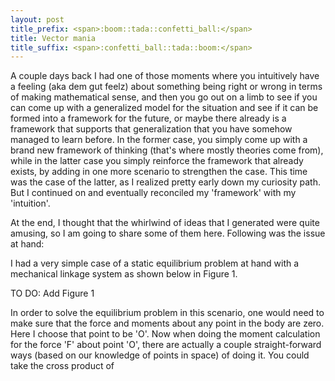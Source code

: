 ```yaml
---
layout: post
title_prefix: <span>:boom::tada::confetti_ball:</span>
title: Vector mania 
title_suffix: <span>:confetti_ball::tada::boom:</span>
---
```


A couple days back I had one of those moments where you intuitively have a feeling (aka dem gut feelz) about something being right or wrong in terms of making mathematical sense, and then you go out on a limb to see if you can come up with a generalized model for the situation and see if it can be formed into a framework for the future, or<!-- more --> maybe there already is a framework that supports that generalization that you have somehow managed to learn before. In the former case, you simply come up with a brand new framework of thinking (that's where mostly theories come from), while in the latter case you simply reinforce the framework that already exists, by adding in one more scenario to strengthen the case. This time was the case of the latter, as I realized pretty early down my curiosity path. But I continued on and eventually reconciled my 'framework' with my 'intuition'.

At the end, I thought that the whirlwind of ideas that I generated were quite amusing, so I am going to share some of them here. Following was the issue at hand:

I had a very simple case of a static equilibrium problem at hand with a mechanical linkage system as shown below in Figure 1.

TO DO: Add Figure 1

In order to solve the equilibrium problem in this scenario, one would need to make sure that the force and moments about any point in the body are zero. Here I choose that point to be 'O'. Now when doing the moment calculation for the force 'F' about point 'O', there are actually a couple straight-forward ways (based on our knowledge of points in space) of doing it. You could take the cross product of  